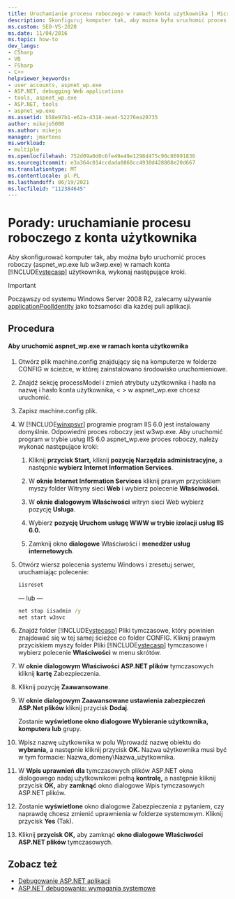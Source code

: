 ```yaml
---
title: Uruchamianie procesu roboczego w ramach konta użytkownika | Microsoft Docs
description: Skonfiguruj komputer tak, aby można było uruchomić proces roboczy ASP.NET (aspnet_wp.exe lub w3wp.exe) w ramach konta użytkownika w Visual Studio.
ms.custom: SEO-VS-2020
ms.date: 11/04/2016
ms.topic: how-to
dev_langs:
- CSharp
- VB
- FSharp
- C++
helpviewer_keywords:
- user accounts, aspnet_wp.exe
- ASP.NET, debugging Web applications
- tools, aspnet_wp.exe
- ASP.NET, tools
- aspnet_wp.exe
ms.assetid: b58e97b1-e62a-4318-aea4-52276ea20735
author: mikejo5000
ms.author: mikejo
manager: jmartens
ms.workload:
- multiple
ms.openlocfilehash: 752d09a0d0c6fe49e49e1298d475c90c86991836
ms.sourcegitcommit: e3a364c014ccdada0860cc4930d428808e20d667
ms.translationtype: MT
ms.contentlocale: pl-PL
ms.lasthandoff: 06/19/2021
ms.locfileid: "112384645"
---
```

# <a name="how-to-run-the-worker-process-under-a-user-account"></a>Porady: uruchamianie procesu roboczego z konta użytkownika
Aby skonfigurować komputer tak, aby można było uruchomić proces roboczy (aspnet_wp.exe lub w3wp.exe) w ramach konta [!INCLUDE[vstecasp](../code-quality/includes/vstecasp_md.md)] użytkownika, wykonaj następujące kroki.

 > [!IMPORTANT]
 > Począwszy od systemu Windows Server 2008 R2, zalecamy używanie [applicationPoolIdentity](/iis/manage/configuring-security/application-pool-identities) jako tożsamości dla każdej puli aplikacji.

## <a name="procedure"></a>Procedura

#### <a name="to-run-aspnet_wpexe-under-a-user-account"></a>Aby uruchomić aspnet_wp.exe w ramach konta użytkownika

1. Otwórz plik machine.config znajdujący się na komputerze w folderze CONFIG w ścieżce, w której zainstalowano środowisko uruchomieniowe.

2. Znajdź sekcję processModel i zmień atrybuty użytkownika i hasła na nazwę i hasło konta użytkownika, &lt; &gt; w aspnet_wp.exe chcesz uruchomić.

3. Zapisz machine.config plik.

4. W [!INCLUDE[winxpsvr](../debugger/includes/winxpsvr_md.md)] programie program IIS 6.0 jest instalowany domyślnie. Odpowiedni proces roboczy jest w3wp.exe. Aby uruchomić program w trybie usług IIS 6.0 aspnet_wp.exe proces roboczy, należy wykonać następujące kroki:

   1. Kliknij **przycisk Start,** kliknij **pozycję Narzędzia administracyjne,** a następnie **wybierz Internet Information Services**.

   2. W **oknie Internet Information Services** kliknij prawym przyciskiem myszy folder Witryny sieci **Web** i wybierz polecenie **Właściwości.**

   3. W **oknie dialogowym Właściwości** witryn sieci Web wybierz pozycję **Usługa**.

   4. Wybierz **pozycję Uruchom usługę WWW w trybie izolacji usług IIS 6.0.**

   5. Zamknij okno **dialogowe** Właściwości i **menedżer usług internetowych**.

5. Otwórz wiersz polecenia systemu Windows i zresetuj serwer, uruchamiając polecenie:

   ```cmd
   iisreset
   ```

   — lub —

   ```cmd
   net stop iisadmin /y
   net start w3svc
   ```

6. Znajdź folder [!INCLUDE[vstecasp](../code-quality/includes/vstecasp_md.md)] Pliki tymczasowe, który powinien znajdować się w tej samej ścieżce co folder CONFIG. Kliknij prawym przyciskiem myszy folder Pliki [!INCLUDE[vstecasp](../code-quality/includes/vstecasp_md.md)] tymczasowe i wybierz polecenie **Właściwości** w menu skrótów.

7. W **oknie dialogowym Właściwości ASP.NET plików** tymczasowych kliknij **kartę** Zabezpieczenia.

8. Kliknij pozycję **Zaawansowane**.

9. W **oknie dialogowym Zaawansowane ustawienia zabezpieczeń ASP.Net plików** kliknij przycisk **Dodaj**.

    Zostanie **wyświetlone okno dialogowe Wybieranie użytkownika, komputera lub** grupy.

10. Wpisz nazwę użytkownika w polu Wprowadź nazwę obiektu do **wybrania,** a następnie kliknij przycisk **OK.** Nazwa użytkownika musi być w tym formacie: Nazwa_domeny\Nazwa_użytkownika.

11. W **Wpis uprawnień dla** tymczasowych plików ASP.NET okna dialogowego nadaj użytkownikowi pełną **kontrolę,** a następnie kliknij przycisk **OK,** aby **zamknąć** okno dialogowe Wpis tymczasowych ASP.NET plików.

12. Zostanie **wyświetlone** okno dialogowe Zabezpieczenia z pytaniem, czy naprawdę chcesz zmienić uprawnienia w folderze systemowym. Kliknij przycisk **Yes** (Tak).

13. Kliknij **przycisk OK,** aby zamknąć **okno dialogowe Właściwości ASP.NET plików** tymczasowych.

## <a name="see-also"></a>Zobacz też
- [Debugowanie ASP.NET aplikacji](../debugger/how-to-enable-debugging-for-aspnet-applications.md)
- [ASP.NET debugowania: wymagania systemowe](../debugger/aspnet-debugging-system-requirements.md)
